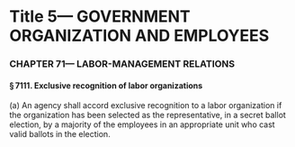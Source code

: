 
# Title 5— GOVERNMENT ORGANIZATION AND EMPLOYEES
### CHAPTER 71— LABOR-MANAGEMENT RELATIONS
#### § 7111. Exclusive recognition of labor organizations

(a) An agency shall accord exclusive recognition to a labor organization if the organization has been selected as the representative, in a secret ballot election, by a majority of the employees in an appropriate unit who cast valid ballots in the election.
